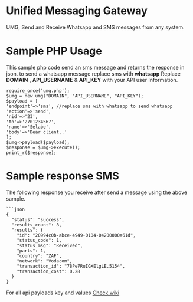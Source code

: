 # Unified Messaging Gateway
UMG, Send and Receive Whatsapp and SMS messages from any system.

# Sample PHP Usage
This sample php code send an sms message and returns the response in json. to send a whatsapp message replace  sms with **whatsapp**
Replace **DOMAIN** , **API_USERNAME** & **API_KEY** with your API user Information.

```<?php
require_once('umg.php');
$umg = new umg("DOMAIN", "API_USERNAME", "API_KEY");
$payload = [
'endpoint'=>'sms', //replace sms with whatsapp to send whatsapp
'action'=>'send',
'nid'=>'23',
'to'=>'2701234567',
'name'=>'Selabe',
'body'=>'Dear client..'
];
$umg->payload($payload);
$response = $umg->execute();
print_r($response);
```

# Sample response SMS
The following response you receive after send a message using the above sample.

```
```json
{
  "status": "success",
  "results_count": 8,
  "results": {
    "id": "20994c0b-abce-4949-0104-04200000a61d",
    "status_code": 1,
    "status_msg": "Received",
    "parts": 1,
    "country": "ZAF",
    "network": "Vodacom",
    "transaction_id": "78Pe7RuIGXElgLE.5154",
    "transaction_cost": 0.28
  }
}
```

For all api payloads key and values [Check wiki](https://github.com/xiigroup/messaging/wiki)
